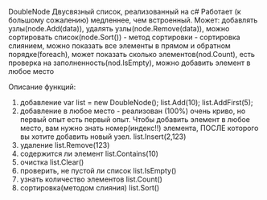 DoubleNode<T>
Двусвязный список, реализованный на c#
Работает (к большому сожалению) медленнее, чем встроенный.
Может: добавлять узлы(node.Add(data)), удалять узлы(node.Remove(data)), можно сортировать список(node.Sort()) - метод сортировки - сортировка слиянием, можно показать все элементы в прямом и обратном порядке(foreach), может показать сколько элементов(nod.Count), есть проверка на заполненность(nod.IsEmpty), можно добавить элемент в любое место

Описание функций:
1) добавление
  var list = new DoubleNode<T>();
  list.Add(10);
  list.AddFirst(5);
2) добавление в любое место - реализован (100%) очень криво, но первый опыт есть первый опыт. Чтобы добавить элемент в любое место, вам нужно знать номер(индекс!!) элемента, ПОСЛЕ которого вы хотите добавить новый узел.
   list.Insert(2,123)
3) удаление
   list.Remove(123)
4) содержится ли элемент
   list.Contains(10)
5) очистка
   list.Clear()
6) проверить, не пустой ли список
   list.IsEmpty()
7) узнать количество элементов
   list.Count()
8) сортировка(методом слияния)
   list.Sort()
